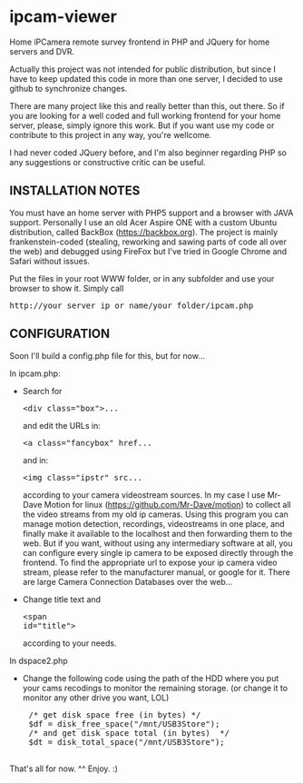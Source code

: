# ipcam-viewer
Home iPCamera remote survey frontend in PHP and JQuery for home servers and DVR.

Actually this project was not intended for public distribution, but since I have to keep updated this code 
in more than one server, I decided to use github to synchronize changes. 

There are many project like this and really better than this, out there. So if you are looking for a well coded and full working
frontend for your home server, please, simply ignore this work. But if you want use my code or contribute to this project 
in any way, you're wellcome.

I had never coded JQuery before, and I'm also beginner regarding PHP so any suggestions or constructive
critic can be useful.

INSTALLATION NOTES
------------------
You must have an home server with PHP5 support and a browser with JAVA support. Personally I use an old Acer Aspire ONE with 
a custom Ubuntu distribution, called BackBox (https://backbox.org). The project is mainly frankenstein-coded (stealing, reworking and sawing parts of code all over the web) and debugged using FireFox but I've tried in Google Chrome and Safari without issues.

Put the files in your root WWW folder, or in any subfolder and use your browser to show it. 
Simply call <pre>http://your_server_ip_or_name/your_folder/ipcam.php</pre>

CONFIGURATION
-------------
Soon I'll build a config.php file for this, but for now...

In ipcam.php:
   - Search for <pre><<span>div class="box"</span>>...</pre> and edit the URLs in: <pre><<span>a class="fancybox" href...</span></pre> and in: <pre><<span>img class="ipstr" src...</span></pre> according to your camera videostream sources.
   In my case I use Mr-Dave Motion for linux (https://github.com/Mr-Dave/motion) to collect all the video streams from my old ip cameras. Using this program you can manage motion detection, recordings, videostreams in one place, and finally make it available to the localhost and then forwarding them to the web. But if you want, without using any intermediary software at all, you can configure every single ip camera to be exposed directly through the frontend. To find the appropriate url to expose your ip camera video stream, please refer to the manufacturer manual, or google for it. There are large Camera Connection Databases over the web...
  
   - Change title text and <pre><<span>span id="title"</span>></pre> according to your needs.

In dspace2.php
   - Change the following code using the path of the HDD where you put your cams recodings to monitor the remaining storage.
   (or change it to monitor any other drive you want, LOL)
   <pre>
   	/* get disk space free (in bytes) */
	$df = disk_free_space("/mnt/USB3Store");
	/* and get disk space total (in bytes)  */
	$dt = disk_total_space("/mnt/USB3Store");
   </pre>

That's all for now. ^^ Enjoy. :)
